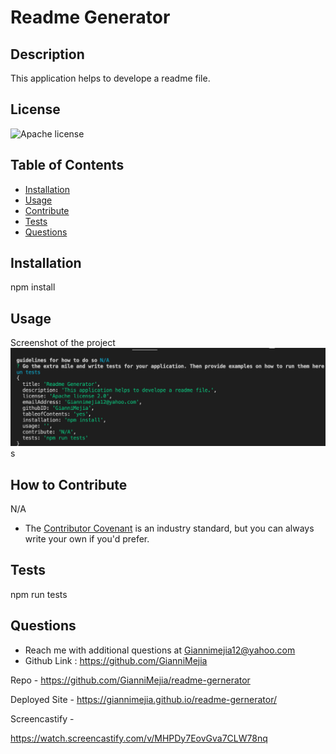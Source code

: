 # Readme Generator

  ## Description
  This application helps to develope a readme file.

  ## License
  ![Apache license](https://img.shields.io/badge/Apache%20license-2.0-orange)

 ## Table of Contents
  * [Installation](#installation)
  * [Usage](#usage)
  * [Contribute](#howtocontribute)
  * [Tests](#tests)
  * [Questions](#questions)

  ## Installation
  npm install

  ## Usage
  Screenshot of the project 
![Screenshot](https://github.com/GianniMejia/readme-gernerator/blob/main/assets/images/Screen%20Shot%202022-06-26%20at%203.51.45%20PM.png?raw=true)s

  ## How to Contribute 
  N/A
  * The [Contributor Covenant](https://www.contributor-covenant.org/) is an industry standard, but you can always write your own if you'd prefer.

  ## Tests
  npm run tests

  ## Questions

  * Reach me with additional questions at Giannimejia12@yahoo.com
  * Github Link : https://github.com/GianniMejia


Repo - https://github.com/GianniMejia/readme-gernerator

Deployed Site - https://giannimejia.github.io/readme-gernerator/

Screencastify - 

https://watch.screencastify.com/v/MHPDy7EovGva7CLW78nq
